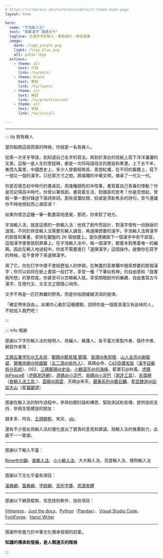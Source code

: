```yaml
---
# https://vitepress.dev/reference/default-theme-home-page
layout: home

hero:
  name: "宇浩輸入法"
  text: "情繫漢字 溝通古今"
  tagline: 全漢字字形輸入・繁簡通打・極低選重
  image:
    dark: /logo_purple.png
    light: /logo_blue.png
    alt: yuhao-logo
  actions:
    - theme: alt
      text: 介紹
      link: /tw/docs/
    - theme: brand
      text: 教程
      link: /tw/learn/
    - theme: alt
      text: 練習
      link: /tw/practice/root
    - theme: alt
      text: 安裝
      link: /tw/install

---
```


<script setup>
import Search from '@/search/FetchSearch.vue'
import Chaifen from '@/chaifen/Chaifen.vue'
import MultiChaifen from '@/chaifen/MultiChaifen.vue'
</script>
<Search chaifenUrl="/chaifen.csv" zigenUrl="/zigen-star.csv" supplement />

---

<MultiChaifen chars="卿雲爛兮糾縵縵兮" :size="40" />
<MultiChaifen chars="日月光華旦復旦兮" :size="40" />
<MultiChaifen chars="明明上天爛然星陳" :size="40" />
<MultiChaifen chars="日月光華弘於一人" :size="40" />

::: tip 致有緣人

當你點開這個頁面的時候，你就是一名有緣人。

從第一次牙牙學語，到知道自己名字的寫法，再到於潔白的信紙上寫下洋洋灑灑的文章。這每一座人生的里程碑，都是一次同母語母文的邂逅和牽連。上下五千年，東西九萬里，中國歷史上，多少人曾窮經皓首、青燈紅燭，在不同的載體上，寫下一個又一個的漢字。只在那方寸之間，將燦爛的中華文明，傳承了一代又一代。

你是否懷念初中時代的書桌前，用幾種顏色的中性筆，書寫着自己青春的悸動？你是否記得高中時代，你曾以筆爲劍，書寫着生活、對國家的思考？你是否想起，曾經一筆一劃抄錄過下唐詩宋詞。那些波瀾壯闊，抑或是清新雋永的詩句，至今還讓你不時地想起而心潮澎湃？

如果你懷念這種一筆一劃書寫地感覺，那麽，你來對了地方。

宇浩輸入法，就是這樣的一款輸入法：他爲了創作而設計，對漢字懷有一份脉脉的溫情。不同於拼音輸入法需要先輸入讀音，再選擇想要的漢字，宇浩輸入法將漢字的部首和筆畫，安排在鍵盤的 26 個按鍵上。當你連續按下一個漢字中若干部首，這個漢字便會跳到屏幕上。在宇浩輸入法中，每一個漢字，都基本對應着唯一的編碼。因此在輸入地過程中，你並不需要進行「選擇漢字」這個操作。就像你在寫字的時候，從不會停下來選擇漢字。

用了它，你在打字中便不會經歷惱人的停頓，在無盡的菜單欄中搜索想要的那個漢字；你可以如同在紙上書寫一般打字，享受一種「下筆如有神」的自由感和「我書我所想」的掌控度。你甚至可以忽略輸入框，享受閉眼創作的樂趣，自由書寫古今漢字，在現代文、文言文之間隨心徜徉。

文字不再是一匹匹無羈的野馬，而是你指間緩緩流淌的旋律。

「確定帶來自由」。如果你心動於這種體驗，説明你是一個既浪漫又有品味的人，不妨加入我們吧！

:::

::: info 鳴謝

感謝以下字形輸入法的發明人、改編人、維護人、各平臺方案製作者、插件作者、網頁作者等：

[王碼五筆字形@王永民](http://www.wangma.net.cn/)、[鄭碼@鄭易理 鄭瓏](https://www.china-e.com.cn/li/main/zhengma/jj.htm)、[倉頡@朱邦復](http://www.cbflabs.com/)、[山人全息@謝振斌](https://siuze.github.io/ShanRenMaLTS/)、[爾雅徐碼@徐國銀](http://xumax.cn/)〔[五二頂@局外人](https://github.com/Ace-Who/rime-xuma?tab=readme-ov-file)〕、真碼@命、[C42@譚淞宸](https://github.com/tansongchen/c42)〔[漢字自動拆分系統](https://chaifen.app/)〕、092、[三碼鄭碼@史岳](http://zzzm.ysepan.com/?xzpd=1)、[小鶴音形@何海峰](https://flypy.com/)、藍寶石@秋風、[虎碼@PeaceB](https://www.tiger-code.com/)〔[虎碼測評網](http://assess.tiger-code.com/)〕、[逸碼@小泥巴](https://yb6b.github.io/yima/graceful-code/)、[易碼@小泥巴](https://yb6b.github.io/yima/)〔[測評工具](https://yb6b.github.io/#/)〕、[吉蛋餅](https://lost-melody.github.io/wafel/)〔[倉輸入法工具
](https://lost-melody.github.io/hamster-tools/)〕、[雲碼@爲雲](https://github.com/orbitoo/kumo)、天碼@宋天、[聲筆系列@戴石麟](https://sbxlm.github.io/)、[星空銉道@吅吅大山](https://xkinput.gitee.io/)〔[星猫鍵道](https://github.com/hugh7007/xmjd6-rere)〕

---

感謝在輸入法的制作過程中，參與初期討論和構思、幫助測試和宣傳、提供技術支持、參與生態建設的朋友：

錢多多、阿吉、[王牌餅乾](https://github.com/lost-melody)、宋天、[yb](https://github.com/yb6b)。

還有不少朋友爲輸入法的優化提出了寶貴的意見和建議，爲輸入法的推廣助力，此處不一一致谢。

---

感謝以下輸入平臺：

[Rime中州韻](https://rime.im/)、[倉輸入法](https://ihsiao.com/apps/hamster/)、[小小輸入法](https://yong.dgod.net/)、大大輸入法、百度輸入法、搜狗輸入法

---

感謝以下文化平臺和項目：

[漢典網](https://www.zdic.net/)、[葉典網](http://yedict.com/zslf.htm)、[字統網](https://zi.tools/)、[天珩字庫](http://cheonhyeong.com/Simplified/download.html)、[思源宋體](https://source.typekit.com/source-han-serif/cn/)

---

感謝以下網頁框架、信息技術軟件、技術項目：

[Vitepress](https://vitepress.dev/zh/)、[Just the docs](https://just-the-docs.com/)、[Python](https://www.python.org/)〔[Pandas](https://pandas.pydata.org/)〕、[Visual Studio Code](https://code.visualstudio.com/)、[FontForge](https://fontforge.org/en-US/)、[Hanzi Writer](https://hanziwriter.org/cn/)

---

感謝所有致力於中華文化傳承發揚的前輩。

**知識的傳承和發展，是人類通天的階梯**

:::
